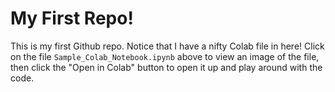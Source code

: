 # My First Repo!
This is my first Github repo. Notice that I have a nifty Colab file in here! Click on the file `Sample_Colab_Notebook.ipynb` above to view an image of the file, then click the "Open in Colab" button to open it up and play around with the code. 
